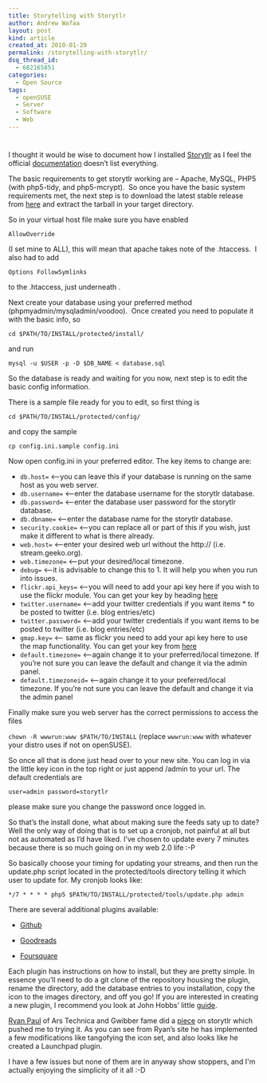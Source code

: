 ```yaml
---
title: Storytelling with Storytlr
author: Andrew Wafaa
layout: post
kind: article
created_at: 2010-01-29
permalink: /storytelling-with-storytlr/
dsq_thread_id:
  - 682165851
categories:
  - Open Source
tags:
  - openSUSE
  - Server
  - Software
  - Web
---
```

# 

I thought it would be wise to document how I installed [Storytlr][1] as I feel the official [documentation][2] doesn’t list everything.

 [1]: http://code.google.com/p/storytlr/ "Life streaming"
 [2]: http://code.google.com/p/storytlr/wiki/Install "Storytlr official documentation"

The basic requirements to get storytlr working are – Apache, MySQL, PHP5 (with php5-tidy, and php5-mcrypt).  So once you have the basic system requirements met, the next step is to download the latest stable release from [here][3] and extract the tarball in your target directory.

 [3]: http://code.google.com/p/storytlr/downloads/list "Download storytlr"

So in your virtual host file make sure you have enabled 

```AllowOverride```

(I set mine to ALL), this will mean that apache takes note of the .htaccess.  I also had to add 

```Options FollowSymlinks```

to the .htaccess, just underneath .

Next create your database using your preferred method (phpmyadmin/mysqladmin/voodoo).  Once created you need to populate it with the basic info, so 

```cd $PATH/TO/INSTALL/protected/install/```

and run

```mysql -u $USER -p -D $DB_NAME < database.sql```

So the database is ready and waiting for you now, next step is to edit the basic config information.

There is a sample file ready for you to edit, so first thing is 

```cd $PATH/TO/INSTALL/protected/config/```

and copy the sample 

```cp config.ini.sample config.ini```

Now open config.ini in your preferred editor. The key items to change are:

* ```db.host=```  <—you can leave this if your database is running on the same host as you web server.
* ```db.username=```  <–enter the database username for the storytlr database.
* ```db.password=```  <–enter the database user password for the storytlr database.
* ```db.dbname=```  <–enter the database name for the storytlr database.
* ```security.cookie=```   <–you can replace all or part of this if you wish, just make it different to what is there already.
* ```web.host=```  <–enter your desired web url without the http:// (i.e. stream.geeko.org).
* ```web.timezone=```  <–put your desired/local timezone.
* ```debug=```  <–it is advisable to change this to 1.  It will help you when you run into issues.
* ```flickr.api_keys=```  <–you will need to add your api key here if you wish to use the flickr module.  You can get your key by heading [here][4] 
* ```twitter.username=```  <–add your twitter credentials if you want items * to be posted to twitter (i.e. blog entries/etc)
* ```twitter.password=```  <–add your twitter credentials if you want items to be posted to twitter (i.e. blog entries/etc)
* ```gmap.key=```  <– same as flickr you need to add your api key here to use the map functionality.  You can get your key from [here][5]
* ```default.timezone=```  <–again change it to your preferred/local timezone. If you’re not sure you can leave the default and change it via the admin panel.
* ```default.timezoneid=```  <–again change it to your preferred/local timezone.  If you’re not sure you can leave the default and change it via the admin panel

 [4]: http://flickr.com/services/apps/create/apply/ "Flikr key generation"
 [5]: http://code.google.com/apis/maps/ "Google Maps key generation"

Finally make sure you web server has the correct permissions to access the files

```chown -R wwwrun:www $PATH/TO/INSTALL``` (replace ```wwwrun:www``` with whatever your distro uses if not on openSUSE).

So once all that is done just head over to your new site.  You can log in via the little key icon in the top right or just append /admin to your url.  The default credentials are 

```user=admin password=storytlr``` 

please make sure you change the password once logged in.

So that’s the install done, what about making sure the feeds saty up to date?  Well the only way of doing that is to set up a cronjob, not painful at all but not as automated as I’d have liked.  I’ve chosen to update every 7 minutes because there is so much going on in my web 2.0 life :-P

So basically choose your timing for updating your streams, and then run the update.php script located in the protected/tools directory telling it which user to update for.  My cronjob looks like:

```*/7 * * * * php5 $PATH/TO/INSTALL/protected/tools/update.php admin ```

There are several additional plugins available:

* [Github][6] 

* [Goodreads][7] 

* [Foursquare][8] 

 [6]: http://github.com/jmhobbs/storytlr-plugin-github "Storytlr Github Plugin"
 [7]: http://github.com/jmhobbs/storytlr-plugin-goodreads "Storytlr Goodreads Plugin"
 [8]: http://github.com/jmhobbs/storytlr-plugin-foursquare "Storytlr Foursquare Plugin"

Each plugin has instructions on how to install, but they are pretty simple.  In essence you’ll need to do a git clone of the repository housing the plugin, rename the directory, add the database entries to you installation, copy the icon to the images directory, and off you go!  If you are interested in creating a new plugin, I recommend you look at John Hobbs’ little [guide][9].

 [9]: http://www.velvetcache.org/2010/01/19/writing-a-plugin-for-storytlr "Writing a plugin for Storytlr"

[Ryan Paul][10] of Ars Technica and Gwibber fame did a [piece][11] on storytlr which pushed me to trying it.  As you can see from Ryan’s site he has implemented a few modifications like tangofying the icon set, and also looks like he created a Launchpad plugin.

 [10]: http://seg.phault.net/ "The home of Segphault"
 [11]: http://www.wafaa.eu/admin/post/edit/source/1/item/arstechnica.com/open-source/guides/2010/01/make-your-own-lifestream-with-open-source-software.ars "Ars Technica article on Storytlr"

I have a few issues but none of them are in anyway show stoppers, and I'm actually enjoying the simplicity of it all :-D


